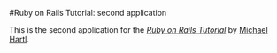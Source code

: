 #Ruby on Rails Tutorial: second application

This is the second application for the [*Ruby on Rails Tutorial*](http://railstutorial.org)
by [Michael Hartl](http://michaelhartl.com).